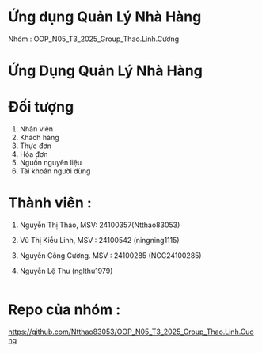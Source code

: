 # Ứng dụng Quản Lý Nhà Hàng

Nhóm : OOP_N05_T3_2025_Group_Thao.Linh.Cương
# Ứng Dụng Quản Lý Nhà Hàng
# Đối tượng
1. Nhân viên
2. Khách hàng
3. Thực đơn
4. Hóa đơn
5. Nguồn nguyên liệu
6. Tài khoản người dùng
# Thành viên :  
1. Nguyễn Thị Thảo, MSV: 24100357(Ntthao83053)

2. Vũ Thị Kiều Linh, MSV : 24100542 (ningning1115)

3. Nguyễn Công Cường. MSV : 24100285 (NCC24100285)

4. Nguyễn Lệ Thu (nglthu1979)

   ```

# Repo của nhóm : 

https://github.com/Ntthao83053/OOP_N05_T3_2025_Group_Thao.Linh.Cuong
